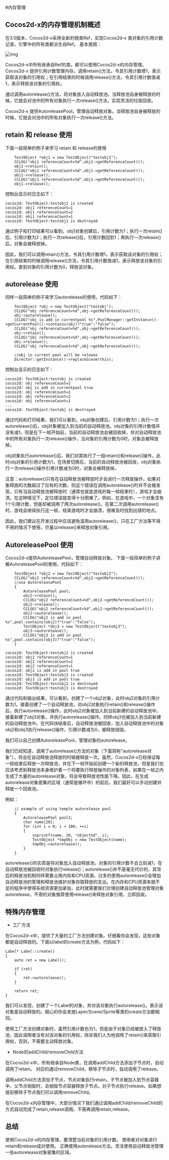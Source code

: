 #内存管理


## Cocos2d-x的内存管理机制概述

在3.0版本，Cocos2d-x采用全新的根类Ref，实现Cocos2d-x 类对象的引用计数记录。引擎中的所有类都派生自Ref。 基本类图：

![img](res/classcocos2d_1_1_ref.png)


Cocos2d-x中所有继承自Ref的类，都可以使用Cocos2d-x的内存管理。
Cocos2d-x 提供引用计数管理内存。调用retain()方法，令其引用计数增1，表示获取该对象的引用权；在引用结束的时候调用release()方法，令其引用计数值减1，表示释放该对象的引用权。

通过调用autorelease()方法，将对象放入自动释放池。当释放池自身被释放的时候，它就会对池中的所有对象执行一次release()方法，实现灵活的垃圾回收。

Cocos2d-x 提供AutoreleasePool，管理自动释放对象。当释放池自身被释放的时候，它就会对池中的所有对象执行一次release()方法。

## retain 和 release 使用

下面一段简单的例子来学习 retain 和 release的使用

```
    TestObject *obj1 = new TestObject("testobj1");
    CCLOG("obj1 referenceCount=%d",obj1->getReferenceCount());
    obj1->retain();
    CCLOG("obj1 referenceCount=%d",obj1->getReferenceCount());
    obj1->release();
    CCLOG("obj1 referenceCount=%d",obj1->getReferenceCount());
    obj1->release();
```
控制台显示的日志如下：

```
cocos2d: TestObject:testobj1 is created
cocos2d: obj1 referenceCount=1
cocos2d: obj1 referenceCount=2
cocos2d: obj1 referenceCount=1
cocos2d: TestObject:testobj1 is destroyed
```

通过例子和打印结果可以看到，obj1对象创建后，引用计数为1；执行一次retain()后，引用计数为2；执行一次release()后，引用计数回到1；再执行一次release()后，对象会被释放掉。

因此，我们可以调用retain()方法，令其引用计数增1，表示获取该对象的引用权；在引用结束的时候调用release()方法，令其引用计数值减1，表示释放该对象的引用权。直到对象的引用计数为0，释放该对象。



## autorelease 使用

同样一段简单的例子来学习autorelease的使用，代码如下：

```
    TestObject *obj = new TestObject("testobj");
    CCLOG("obj referenceCount=%d",obj->getReferenceCount());
    obj->autorelease();
    CCLOG("obj is add in currentpool %s",PoolManager::getInstance()->getCurrentPool()->contains(obj)?"true":"false");
    CCLOG("obj referenceCount=%d",obj->getReferenceCount());
    obj->retain();
    CCLOG("obj referenceCount=%d",obj->getReferenceCount());
    obj->release();
    CCLOG("obj referenceCount=%d",obj->getReferenceCount());
    
    //obj in current pool will be release
    Director::getInstance()->replaceScene(this);
```

控制台显示的日志如下：

```
cocos2d: TestObject:testobj is created
cocos2d: obj referenceCount=1
cocos2d: obj is add in currentpool true
cocos2d: obj referenceCount=1
cocos2d: obj referenceCount=2
cocos2d: obj referenceCount=1
...
cocos2d: TestObject:testobj is destroyed
```
通过代码和打印结果，我们可以看到，obj对象创建后，引用计数为1；执行一次autorelease()后，obj对象被加入到当前的自动释放池。obj对象的引用计数值并没有减1。但是在下一帧开始前，当前的自动释放池会被回收掉，并对自动释放池中的所有对象执行一次release()操作，当对象的引用计数为0时，对象会被释放掉。

obj对象执行autorelease()后，我们对其执行了一组retain()和release()操作。此时obj对象的引用计数为1，在场景切换后，当前的自动释放池被回收，obj对象执行一次release()操作引用计数减为0时，对象会被释放掉。

注意：autorelease()只有在自动释放池被释放时才会进行一次释放操作，如果对象释放的次数超过了应有的次数，则这个错误在调用autorelease()时并不会被发现，只有当自动释放池被释放时（通常也就是游戏的每一帧结束时），游戏才会崩溃。在这种情况下，定位错误就变得十分困难了。例如，在游戏中，一个对象含有1个引用计数，但是却被调用了两次autorelease()。在第二次调用autorelease()时，游戏会继续执行这一帧，结束游戏时才会崩溃，很难及时找到出错的地点。

因此，我们建议在开发过程中应该避免滥用autorelease()，只在工厂方法等不得不用的情况下使用，尽量以release()来释放对象引用。

## AutoreleasePool 使用
Cocos2d-x提供AutoreleasePool，管理自动释放对象。
下面一段简单的例子讲解AutoreleasePool的使用，代码如下：

```
    TestObject *obj2 = new TestObject("testobj2");
    CCLOG("obj2 referenceCount=%d",obj2->getReferenceCount());
    //use AutoreleasePool
    {
        AutoreleasePool pool;
        obj2->retain();
        CCLOG("obj2 referenceCount=%d",obj2->getReferenceCount());
        obj2->release();
        CCLOG("obj2 referenceCount=%d",obj2->getReferenceCount());
        obj2->autorelease();
        CCLOG("obj2 is add in pool %s",pool.contains(obj2)?"true":"false");
        TestObject *obj3 = new TestObject("testobj3");
        obj3->autorelease();
        CCLOG("obj3 is add in pool %s",pool.contains(obj3)?"true":"false");
    }
```

```
cocos2d: TestObject:testobj2 is created
cocos2d: obj2 referenceCount=1
cocos2d: obj2 referenceCount=2
cocos2d: obj2 referenceCount=1
cocos2d: obj2 is add in pool true
cocos2d: TestObject:testobj3 is created
cocos2d: obj3 is add in pool true
cocos2d: TestObject:testobj2 is destroyed
cocos2d: TestObject:testobj3 is destroyed
```

通过代码和输出结果，可以看到，创建了一个obj2对象，此时obj2对象的引用计数为1。接着创建了一个自动释放池，对obj2对象执行retain()和release()操作后，执行autorelease()操作，此时obj2对象被加入到当前新建的自动释放池中。接着新建了obj3对象，并执行autorelease()操作。同样obj3也被加入到当前新建的自动释放池中。在代码块结束后，自动释放池被回收，加入自动释放池中的对象obj2和obj3执行release()操作，引用计数减为0，被释放销毁。

我们可以自己创建AutoreleasePool，管理对象的autorelease。

我们已经知道，调用了autorelease()方法的对象（下面简称"autorelease对象"），将会在自动释放池释放的时候被释放一次。虽然，Cocos2d-x已经保证每一帧结束后释放一次释放池，并在下一帧开始前创建一个新的释放池，但是我们也应该考虑到释放池本身维护着一个将要执行释放操作的对象列表，如果在一帧之内生成了大量的autorelease对象，将会导致释放池性能下降。因此，在生成autorelease对象密集的区域（通常是循环中）的前后，我们最好可以手动创建并释放一个回收池。

例如：

```
    // example of using temple autorelease pool
    {
        AutoreleasePool pool2;
        char name[20];
        for (int i = 0; i < 100; ++i)
        {
            snprintf(name, 20, "object%d", i);
            TestObject *tmpObj = new TestObject(name);
            tmpObj->autorelease();
        }
    }
```
autorelease()的实质是将对象加入自动释放池，对象的引用计数不会立刻减1，在自动释放池被回收时对象执行release()；autorelease()并不是毫无代价的，其背后的释放池机制同样需要占用内存和CPU资源。过多的使用autorelease()会增加自动释放池的管理和释放池维护对象存取释放的支出。在内存和CPU资源本就不足的程序中使得系统资源更加紧张。此时就需要我们合理创建自动释放池管理对象autorelease。不用的对象推荐使用release()来释放对象引用，立即回收。

## 特殊内存管理
* 工厂方法

在Cocos2d-x中，提供了大量的工厂方法创建对象。仔细看你会发现，这些对象都是自动释放的。下面以label的create方法为例，代码如下：

```
Label* Label::create()
{
    auto ret = new Label();

    if (ret)
    {
        ret->autorelease();
    }

    return ret;
}
```
我们可以发现，创建了一个Label的对象，并对该对象执行autorelease()。表示该对象是自动释放的。细心的你会发放Layer/Scene/Sprite等类的create方法都相同。

使用工厂方法创建对象时，虽然引用计数也为1，但是由于对象已经被放入了释放池，因此调用者没有对该对象的引用权，除非我们人为地调用了retain()来获取引用权，否则，不需要主动释放对象。

* Node的addChild/removeChild方法

在Cocos2d-x中，所有继承自Node类，在调用addChild方法添加子节点时，自动调用了retain。
对应的通过removeChild，移除子节点时，自动调用了release。

调用addChild方法添加子节点，节点对象执行retain。子节点被加入到节点容器中，父节点销毁时，会销毁节点容器释放子节点。对子节点执行release。如果想提前移除子节点我们可以调用removeChild。

在Cocos2d-x内存管理中，大部分情况下我们通过调用addChild/removeChild的方式自动完成了retain,release调用。不需再调用retain,release。

## 总结

使用Cocos2d-x的内存管理，要清楚当前对象的引用计数。 使用者对对象进行retain和release成对使用。 正确使用autorelease方法。灵活使用自动释放池管理一些autorelease对象密集的区域。





